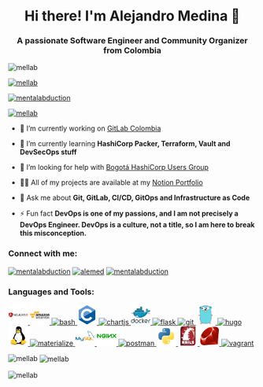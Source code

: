 <h1 align="center">Hi there! I'm Alejandro Medina 🦊</h1>
<h3 align="center">A passionate Software Engineer and Community Organizer from Colombia</h3>

<p align="left"> <img src="https://komarev.com/ghpvc/?username=mellab&label=Profile%20views&color=0e75b6&style=flat" alt="mellab" /> </p>

<p align="left"> <a href="https://github.com/ryo-ma/github-profile-trophy"><img src="https://github-profile-trophy.vercel.app/?username=mellab" alt="mellab" /></a> </p>

<p align="left"> <a href="https://twitter.com/mentalabduction" target="blank"><img src="https://img.shields.io/twitter/follow/mentalabduction?logo=twitter&style=for-the-badge" alt="mentalabduction" /></a> </p>

<p align="left"> <a href="https://gitlab.com/mellab" target="blank"><img src="https://img.shields.io/gitlab" alt="mellab" /></a> </p>

- 🔭 I’m currently working on [GitLab Colombia](https://www.meetup.com/es/GitLab-Colombia/)

- 🌱 I’m currently learning **HashiCorp Packer, Terraform, Vault and DevSecOps stuff**

- 🤝 I’m looking for help with [Bogotá HashiCorp Users Group](https://www.meetup.com/es/Bogota-HashiCorp-User-Group/)

- 👨‍💻 All of my projects are available at my [Notion Portfolio](https://mel-lab.notion.site/a0e07a624f7f49819a43df1025b4d5d2?v=f46c228ed1ca469ca821e91b2452c6b7)

- 💬 Ask me about **Git, GitLab, CI/CD, GitOps and Infrastructure as Code**

- ⚡ Fun fact **DevOps is one of my passions, and I am not precisely a DevOps Engineer. DevOps is a culture, not a title, so I am here to break this misconception.**

<h3 align="left">Connect with me:</h3>
<p align="left">
<a href="https://twitter.com/mentalabduction" target="blank"><img align="center" src="https://raw.githubusercontent.com/rahuldkjain/github-profile-readme-generator/master/src/images/icons/Social/twitter.svg" alt="mentalabduction" height="30" width="40" /></a>
<a href="https://linkedin.com/in/alemed" target="blank"><img align="center" src="https://raw.githubusercontent.com/rahuldkjain/github-profile-readme-generator/master/src/images/icons/Social/linked-in-alt.svg" alt="alemed" height="30" width="40" /></a>
 <a href="https://twitter.com/mentalabduction" target="blank"><img align="center" src="https://raw.githubusercontent.com/rahuldkjain/github-profile-readme-generator/master/src/images/icons/Social/twitter.svg" alt="mentalabduction" height="30" width="40" /></a>

<h3 align="left">Languages and Tools:</h3>
<p align="left"> <a href="https://angular.io" target="_blank"> <img src="https://raw.githubusercontent.com/devicons/devicon/master/icons/angularjs/angularjs-original-wordmark.svg" alt="angularjs" width="40" height="40"/> </a> <a href="https://aws.amazon.com" target="_blank"> <img src="https://raw.githubusercontent.com/devicons/devicon/master/icons/amazonwebservices/amazonwebservices-original-wordmark.svg" alt="aws" width="40" height="40"/> </a> <a href="https://www.gnu.org/software/bash/" target="_blank"> <img src="https://www.vectorlogo.zone/logos/gnu_bash/gnu_bash-icon.svg" alt="bash" width="40" height="40"/> </a> <a href="https://www.cprogramming.com/" target="_blank"> <img src="https://raw.githubusercontent.com/devicons/devicon/master/icons/c/c-original.svg" alt="c" width="40" height="40"/> </a> <a href="https://www.chartjs.org" target="_blank"> <img src="https://www.chartjs.org/media/logo-title.svg" alt="chartjs" width="40" height="40"/> </a> <a href="https://www.docker.com/" target="_blank"> <img src="https://raw.githubusercontent.com/devicons/devicon/master/icons/docker/docker-original-wordmark.svg" alt="docker" width="40" height="40"/> </a> <a href="https://flask.palletsprojects.com/" target="_blank"> <img src="https://www.vectorlogo.zone/logos/pocoo_flask/pocoo_flask-icon.svg" alt="flask" width="40" height="40"/> </a> <a href="https://git-scm.com/" target="_blank"> <img src="https://www.vectorlogo.zone/logos/git-scm/git-scm-icon.svg" alt="git" width="40" height="40"/> </a> <a href="https://golang.org" target="_blank"> <img src="https://raw.githubusercontent.com/devicons/devicon/master/icons/go/go-original.svg" alt="go" width="40" height="40"/> </a> <a href="https://gohugo.io/" target="_blank"> <img src="https://api.iconify.design/logos-hugo.svg" alt="hugo" width="40" height="40"/> </a> <a href="https://developer.mozilla.org/en-US/docs/Web/JavaScript" target="_blank"> <img src="https://raw.githubusercontent.com/devicons/devicon/master/icons/linux/linux-original.svg" alt="linux" width="40" height="40"/> </a> <a href="https://materializecss.com/" target="_blank"> <img src="https://raw.githubusercontent.com/prplx/svg-logos/5585531d45d294869c4eaab4d7cf2e9c167710a9/svg/materialize.svg" alt="materialize" width="40" height="40"/> </a> <a href="https://www.mysql.com/" target="_blank"> <img src="https://raw.githubusercontent.com/devicons/devicon/master/icons/mysql/mysql-original-wordmark.svg" alt="mysql" width="40" height="40"/> </a> <a href="https://www.nginx.com" target="_blank"> <img src="https://raw.githubusercontent.com/devicons/devicon/master/icons/nginx/nginx-original.svg" alt="nginx" width="40" height="40"/> </a> <a href="https://postman.com" target="_blank"> <img src="https://www.vectorlogo.zone/logos/getpostman/getpostman-icon.svg" alt="postman" width="40" height="40"/> </a> <a href="https://www.python.org" target="_blank"> <img src="https://raw.githubusercontent.com/devicons/devicon/master/icons/python/python-original.svg" alt="python" width="40" height="40"/> </a> <a href="https://rubyonrails.org" target="_blank"> <img src="https://raw.githubusercontent.com/devicons/devicon/master/icons/rails/rails-original-wordmark.svg" alt="rails" width="40" height="40"/> </a> <a href="https://www.ruby-lang.org/en/" target="_blank"> <img src="https://raw.githubusercontent.com/devicons/devicon/master/icons/ruby/ruby-original.svg" alt="ruby" width="40" height="40"/> </a><a href="https://www.vagrantup.com/" target="_blank"> <img src="https://www.vectorlogo.zone/logos/vagrantup/vagrantup-icon.svg" alt="vagrant" width="40" height="40"/> </a> </p>

<p><img align="left" src="https://github-readme-stats.vercel.app/api/top-langs?username=mellab&show_icons=true&locale=en&layout=compact" alt="mellab" /></p>

<p>&nbsp;<img align="center" src="https://github-readme-stats.vercel.app/api?username=mellab&show_icons=true&locale=en" alt="mellab" /></p>

<p><img align="center" src="https://github-readme-streak-stats.herokuapp.com/?user=mellab&" alt="mellab" /></p>

